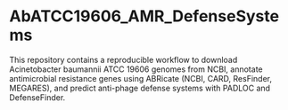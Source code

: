 # AbATCC19606_AMR_DefenseSystems
This repository contains a reproducible workflow to download Acinetobacter baumannii ATCC 19606 genomes from NCBI, annotate antimicrobial resistance genes using ABRicate (NCBI, CARD, ResFinder, MEGARES), and predict anti-phage defense systems with PADLOC and DefenseFinder.

